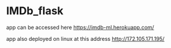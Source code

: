 # IMDb_flask

app can be accessed here https://imdb-ml.herokuapp.com/

app also deployed on linux at this address http://172.105.171.195/


